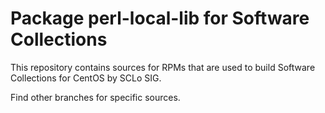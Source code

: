 # Package perl-local-lib for Software Collections

This repository contains sources for RPMs that are used
to build Software Collections for CentOS by SCLo SIG.

Find other branches for specific sources.
